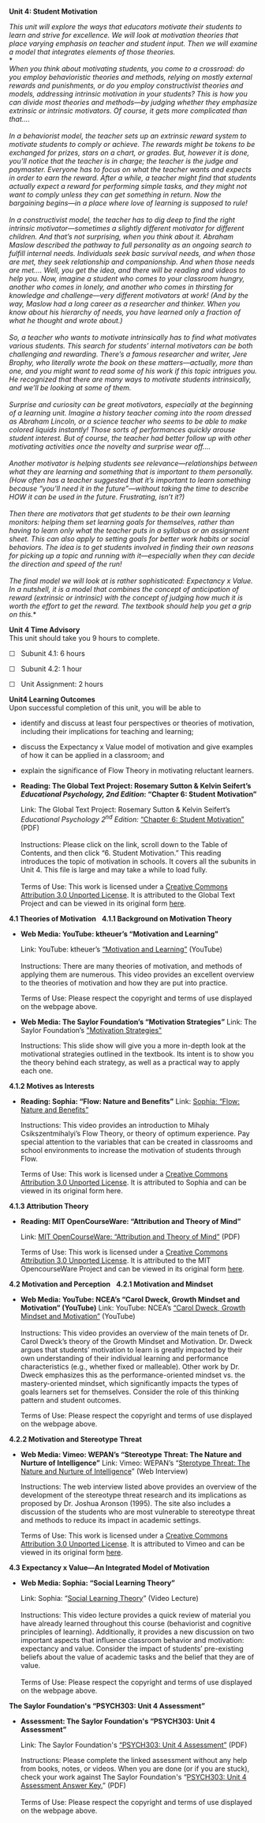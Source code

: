 **Unit 4: Student Motivation** <span id="4"></span> 

*This unit will explore the ways that educators motivate their students
to learn and strive for excellence. We will look at motivation theories
that place varying emphasis on teacher and student input. Then we will
examine a model that integrates elements of those theories.*  
 *    
 *When you think about motivating students, you come to a crossroad: do
you employ behavioristic theories and methods, relying on mostly
external rewards and punishments, or do you employ constructivist
theories and models, addressing intrinsic motivation in your students?
This is how you can divide most theories and methods—by judging whether
they emphasize extrinsic or intrinsic motivators. Of course, it gets
more complicated than that….*  
     
 *In a behaviorist model, the teacher sets up an extrinsic reward system
to motivate students to comply or achieve. The rewards might be tokens
to be exchanged for prizes, stars on a chart, or grades. But, however it
is done, you’ll notice that the teacher is in charge; the teacher is the
judge and paymaster. Everyone has to focus on what the teacher wants and
expects in order to earn the reward. After a while, a teacher might find
that students actually expect a reward for performing simple tasks, and
they might not want to comply unless they can get something in return.
Now the bargaining begins—in a place where love of learning is supposed
to rule!*  
     
 *In a constructivist model, the teacher has to dig deep to find the
right intrinsic motivator—sometimes a slightly different motivator for
different children. And that’s not surprising, when you think about it.
Abraham Maslow described the pathway to full personality as an ongoing
search to fulfill internal needs. Individuals seek basic survival needs,
and when those are met, they seek relationship and companionship. And
when those needs are met…. Well, you get the idea, and there will be
reading and videos to help you. Now, imagine a student who comes to your
classroom hungry, another who comes in lonely, and another who comes in
thirsting for knowledge and challenge—very different motivators at work!
(And by the way, Maslow had a long career as a researcher and thinker.
When you know about his hierarchy of needs, you have learned only a
fraction of what he thought and wrote about.)*  
     
 *So, a teacher who wants to motivate intrinsically has to find what
motivates various students. This search for students’ internal
motivators can be both challenging and rewarding. There’s a famous
researcher and writer, Jere Brophy, who literally wrote the book on
these matters—actually, more than one, and you might want to read some
of his work if this topic intrigues you. He recognized that there are
many ways to motivate students intrinsically, and we’ll be looking at
some of them.*  
     
 *Surprise and curiosity can be great motivators, especially at the
beginning of a learning unit. Imagine a history teacher coming into the
room dressed as Abraham Lincoln, or a science teacher who seems to be
able to make colored liquids instantly! Those sorts of performances
quickly arouse student interest. But of course, the teacher had better
follow up with other motivating activities once the novelty and surprise
wear off….*  
     
 *Another motivator is helping students see relevance—relationships
between what they are learning and something that is important to them
personally. (How often has a teacher suggested that it’s important to
learn something because “you’ll need it in the future”—without taking
the time to describe HOW it can be used in the future. Frustrating,
isn’t it?)*  
     
 *Then there are motivators that get students to be their own learning
monitors: helping them set learning goals for themselves, rather than
having to learn only what the teacher puts in a syllabus or an
assignment sheet. This can also apply to setting goals for better work
habits or social behaviors. The idea is to get students involved in
finding their own reasons for picking up a topic and running with
it—especially when they can decide the direction and speed of the
run!*  
     
 *The final model we will look at is rather sophisticated: Expectancy x
Value. In a nutshell, it is a model that combines the concept of
anticipation of reward (extrinsic or intrinsic) with the concept of
judging how much it is worth the effort to get the reward. The textbook
should help you get a grip on this.**

**Unit 4 Time Advisory**  
This unit should take you 9 hours to complete.  
  
 ☐   Subunit 4.1: 6 hours  
  
 ☐   Subunit 4.2: 1 hour  
  
 ☐   Unit Assignment: 2 hours

**Unit4 Learning Outcomes**  
Upon successful completion of this unit, you will be able to

-   identify and discuss at least four perspectives or theories of
    motivation, including their implications for teaching and learning;
-   discuss the Expectancy x Value model of motivation and give examples
    of how it can be applied in a classroom; and
-   explain the significance of Flow Theory in motivating reluctant
    learners.

-   **Reading: The Global Text Project: Rosemary Sutton & Kelvin
    Seifert’s *Educational Psychology, 2nd Edition*: “Chapter 6: Student
    Motivation”**

    Link: The Global Text Project: Rosemary Sutton & Kelvin Seifert’s
    *Educational Psychology 2<sup>nd</sup> Edition:* [“Chapter 6:
    Student
    Motivation”](http://www.saylor.org/site/wp-content/uploads/2012/06/Educational-Psychology.pdf)
    (PDF)  
        
     Instructions: Please click on the link, scroll down to the Table of
    Contents, and then click “6. Student Motivation.” This reading
    introduces the topic of motivation in schools. It covers all the
    subunits in Unit 4. This file is large and may take a while to load
    fully.  
        
     Terms of Use: This work is licensed under a [Creative Commons
    Attribution 3.0 Unported
    License](http://creativecommons.org/licenses/by/3.0/). It is
    attributed to the Global Text Project and can be viewed in its
    original
    form [here](http://www.saylor.org/site/wp-content/uploads/2012/06/Educational-Psychology.pdf). 

**4.1 Theories of Motivation** <span id="4.1"></span> 
**4.1.1 Background on Motivation Theory** <span id="4.1.1"></span> 
-   **Web Media: YouTube: ktheuer’s “Motivation and Learning"**

    Link: YouTube: ktheuer’s [“Motivation and
    Learning”](http://www.youtube.com/watch?v=hQRYcXA_vhk) (YouTube)  
        
     Instructions: There are many theories of motivation, and methods of
    applying them are numerous. This video provides an excellent
    overview to the theories of motivation and how they are put into
    practice.  
      
     Terms of Use: Please respect the copyright and terms of use
    displayed on the webpage above. 

-   **Web Media: The Saylor Foundation’s “Motivation Strategies”**
    Link: The Saylor Foundation’s ["Motivation
    Strategies"](http://www.youtube.com/watch?v=n24I7qLyOTY)  
      
     Instructions: This slide show will give you a more in-depth look at
    the motivational strategies outlined in the textbook. Its intent is
    to show you the theory behind each strategy, as well as a practical
    way to apply each one.

**4.1.2 Motives as Interests** <span id="4.1.2"></span> 
-   **Reading: Sophia: “Flow: Nature and Benefits”**
    Link: [Sophia: “Flow: Nature and
    Benefits”](http://www.sophia.org/flow-nature-and-benefits-tutorial)  
      
     Instructions: This video provides an introduction to Mihaly
    Csikszentmihalyi’s Flow Theory, or theory of optimum experience. Pay
    special attention to the variables that can be created in classrooms
    and school environments to increase the motivation of students
    through Flow.  
      
     Terms of Use: This work is licensed under a [Creative Commons
    Attribution 3.0 Unported
    License](http://creativecommons.org/licenses/by/3.0/). It is
    attributed to Sophia and can be viewed in its original form here. 

**4.1.3 Attribution Theory** <span id="4.1.3"></span> 
-   **Reading: MIT OpenCourseWare: “Attribution and Theory of Mind”**

    Link: [MIT OpenCourseWare: “Attribution and Theory of
    Mind”](http://ocw.mit.edu/courses/brain-and-cognitive-sciences/9-916-special-topics-social-animals-fall-2009/lecture-notes/MIT9_916F09_lec06.pdf) (PDF)  
      
     Terms of Use: This work is licensed under a [Creative Commons
    Attribution 3.0 Unported
    License](http://creativecommons.org/licenses/by/3.0/). It is
    attributed to the MIT OpencourseWare Project and can be viewed in
    its original
    form [here](http://ocw.mit.edu/courses/brain-and-cognitive-sciences/9-916-special-topics-social-animals-fall-2009/lecture-notes/MIT9_916F09_lec06.pdf). 

**4.2 Motivation and Perception** <span id="4.2"></span> 
**4.2.1 Motivation and Mindset** <span id="4.2.1"></span> 
-   **Web Media: YouTube: NCEA’s “Carol Dweck, Growth Mindset and
    Motivation” (YouTube)**
    Link: YouTube: NCEA’s [“Carol Dweck, Growth Mindset and
    Motivation”](http://www.youtube.com/watch?v=aPNeu07I52w) (YouTube)  
        
     Instructions: This video provides an overview of the main tenets of
    Dr. Carol Dweck’s theory of the Growth Mindset and Motivation. Dr.
    Dweck argues that students’ motivation to learn is greatly impacted
    by their own understanding of their individual learning and
    performance characteristics (e.g., whether fixed or malleable).
    Other work by Dr. Dweck emphasizes this as the performance-oriented
    mindset vs. the mastery-oriented mindset, which significantly
    impacts the types of goals learners set for themselves. Consider the
    role of this thinking pattern and student outcomes.  
      
     Terms of Use: Please respect the copyright and terms of use
    displayed on the webpage above. 

**4.2.2 Motivation and Stereotype Threat** <span id="4.2.2"></span> 
-   **Web Media: Vimeo: WEPAN’s “Stereotype Threat: The Nature and
    Nurture of Intelligence”**
    Link: Vimeo: WEPAN’s “[Sterotype Threat: The Nature and Nurture of
    Intelligence](http://vimeo.com/42639780)” (Web Interview)  
      
     Instructions: The web interview listed above provides an overview
    of the development of the stereotype threat research and its
    implications as proposed by Dr. Joshua Aronson (1995). The site also
    includes a discussion of the students who are most vulnerable to
    stereotype threat and methods to reduce its impact in academic
    settings.  
      
     Terms of Use: This work is licensed under a [Creative Commons
    Attribution 3.0 Unported
    License](http://creativecommons.org/licenses/by/3.0/). It is
    attributed to Vimeo and can be viewed in its original
    form [here](http://vimeo.com/42639780). 

**4.3 Expectancy x Value—An Integrated Model of Motivation** <span
id="4.3"></span> 
-   **Web Media: Sophia: “Social Learning Theory”**

    Link: Sophia: “[Social Learning
    Theory](http://www.sophia.org/social-learning-theory/social-learning-theory-tutorial)”
    (Video Lecture)  
        
     Instructions: This video lecture provides a quick review of
    material you have already learned throughout this course
    (behaviorist and cognitive principles of learning). Additionally, it
    provides a new discussion on two important aspects that influence
    classroom behavior and motivation: expectancy and value. Consider
    the impact of students’ pre-existing beliefs about the value of
    academic tasks and the belief that they are of value.  
        
     Terms of Use: Please respect the copyright and terms of use
    displayed on the webpage above.

**The Saylor Foundation's “PSYCH303: Unit 4 Assessment”** <span
id="4.4"></span> 
-   **Assessment: The Saylor Foundation's “PSYCH303: Unit 4
    Assessment”**

    Link: The Saylor Foundation's [“PSYCH303: Unit 4
    Assessment”](http://www.saylor.org/site/wp-content/uploads/2012/08/PSYCH303-Unit-4-Assessment.pdf)
    (PDF)  
      
     Instructions: Please complete the linked assessment without any
    help from books, notes, or videos. When you are done (or if you are
    stuck), check your work against The Saylor Foundation's “[PSYCH303:
    Unit 4 Assessment Answer
    Key.](http://www.saylor.org/site/wp-content/uploads/2012/08/PSYCH303-Unit-4-Assessment-Answer-Key.pdf)”
    (PDF)  
                                                 
     Terms of Use: Please respect the copyright and terms of use
    displayed on the webpage above.


